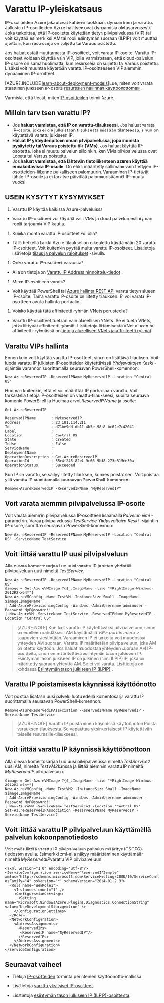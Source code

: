 <properties
   pageTitle="Varattu IP | Microsoft Azure"
   description="Lisätietoja varattu IP-osoitteet sekä niiden hallintaa varten"
   services="virtual-network"
   documentationCenter="na"
   authors="jimdial"
   manager="carmonm"
   editor="tysonn" />
<tags
   ms.service="virtual-network"
   ms.devlang="na"
   ms.topic="article"
   ms.tgt_pltfrm="na"
   ms.workload="infrastructure-services"
   ms.date="02/10/2016"
   ms.author="jdial" />

# <a name="reserved-ip-overview"></a>Varattu IP-yleiskatsaus
IP-osoitteiden Azure jakautuvat kahteen luokkaan: dynaaminen ja varattu. Julkisten IP-osoitteiden Azure hallitsee ovat dynaamisia oletusarvoisesti. Joka tarkoittaa, että IP-osoitetta käytetään tietyn pilvipalvelussa (VIP) tai voit käyttää esimerkiksi AM tai rooli esiintymän suoraan (ILPIP) voit muuttaa ajoittain, kun resursseja on suljettu tai Varaus poistettu.

Jos haluat estää muuttamasta IP-osoitteet, voit varata IP-osoite. Varattu IP-osoitteet voidaan käyttää vain VIP, joilla varmistetaan, että cloud-palvelun IP-osoite on sama huolimatta, kun resursseja on suljettu tai Varaus poistettu. Lisäksi voit muuntaa käytetään varattu IP-osoitteeseen VIP aiemmin dynaaminen IP-osoitteet.

[AZURE.INCLUDE [learn-about-deployment-models](../../includes/learn-about-deployment-models-classic-include.md)]Lue, miten voit varata staattinen julkiseen IP-osoite [resurssien hallinnan käyttöönottomalli](virtual-network-ip-addresses-overview-arm.md).

Varmista, että tiedät, miten [IP-osoitteiden](virtual-network-ip-addresses-overview-classic.md) toimii Azure.

## <a name="when-do-i-need-a-reserved-ip"></a>Milloin tarvitsen varattu IP?
- Jos **haluat varmistaa, että IP on varattu-tilaukseesi**. Jos haluat varata IP-osoite, joka ei ole julkaistaan tilauksesta missään tilanteessa, sinun on käytettävä varattu julkiseen IP.  
- **Haluat IP yhteydenpitoon oman pilvipalvelussa, jopa monista pysäytetty tai Varaus poistettu tila (VMs)**. Jos haluat käyttää IP-osoitetta, joka ei muutu palvelun silloinkin, kun VMs pilvipalvelussa ovat Lopeta tai Varaus poistettu.
- Jos **haluat varmistaa, että lähtevän tietoliikenteen azuren käyttää ennakoitavissa IP-osoite**. On ehkä määritetty sallimaan vain tiettyjen IP-osoitteiden-liikenne paikalliseen palomuurin. Varaaminen IP-tietävät lähde-IP-osoite ja ei tarvitse päivittää palomuurisäännöt IP-muuta vuoksi.

## <a name="faq"></a>USEIN KYSYTYT KYSYMYKSET
1. Varattu IP käyttää kaikissa Azure-palveluissa  
  - Varattu IP-osoitteet voi käyttää vain VMs ja cloud palvelun esiintymän roolit tarjoamia VIP kautta.
1. Kuinka monta varattu IP-osoitteet voi olla?  
  - Tällä hetkellä kaikki Azure tilaukset on oikeutettu käyttämään 20 varattu IP-osoitteet. Voit kuitenkin pyytää muita varattu IP-osoitteet. Lisätietoja lisätietoja [tilaus ja palvelun rajoitukset](../azure-subscription-service-limits.md) -sivulla.
1. Onko varattu IP-osoitteet varausta?
  - Alla on tietoja on [Varattu IP Address hinnoittelu-tiedot](http://go.microsoft.com/fwlink/?LinkID=398482) .
1. Miten IP-osoitteen varata?
  - Voit käyttää PowerShell tai [Azure hallinta REST API](https://msdn.microsoft.com/library/azure/dn722420.aspx) varata tietyn alueen IP-osoite. Tämä varattu IP-osoite on liitetty tilauksen. Et voi varata IP-osoitteen avulla hallinta-portaalin.
1. Voinko käyttää tätä affiniteetti ryhmän VNets perusteella?
  - Varattu IP-osoitteet tuetaan vain alueellisen VNets. Se ei tueta VNets, jotka liittyvät affiniteetti ryhmät. Lisätietoja liittämisestä VNet alueen tai affiniteetti-ryhmässä on [tietoja alueellisen VNets ja affiniteetti ryhmät](virtual-networks-migrate-to-regional-vnet.md).

## <a name="how-to-manage-reserved-vips"></a>Varattu VIPs hallinta

Ennen kuin voit käyttää varattu IP-osoitteet, sinun on lisättävä tilauksen. Voit luoda varattu IP julkisten IP-osoitteiden käytettävissä *Yhdysvaltojen Keski* -sijaintiin varannon suorittamalla seuraavan PowerShell-komennon:

    New-AzureReservedIP –ReservedIPName MyReservedIP –Location "Central US"

Huomaa kuitenkin, että et voi määrittää IP parhaillaan varattu. Voit tarkastella tietoja IP-osoitteiden on varattu-tilaukseesi, suorita seuraava komento PowerShell ja Huomaa arvot *ReservedIPName* ja *osoite*:

    Get-AzureReservedIP

    ReservedIPName       : MyReservedIP
    Address              : 23.101.114.211
    Id                   : d73be9dd-db12-4b5e-98c8-bc62e7c42041
    Label                :
    Location             : Central US
    State                : Created
    InUse                : False
    ServiceName          :
    DeploymentName       :
    OperationDescription : Get-AzureReservedIP
    OperationId          : 55e4f245-82e4-9c66-9bd8-273e815ce30a
    OperationStatus      : Succeeded

Kun IP on varattu, se säilyy liitetty tilauksen, kunnes poistat sen. Voit poistaa yllä varattu IP suorittamalla seuraavan PowerShell-komennon:

    Remove-AzureReservedIP -ReservedIPName "MyReservedIP"

## <a name="how-to-reserve-the-ip-address-of-an-existing-cloud-service"></a>Voit varata aiemmin pilvipalvelussa IP-osoite

Voit varata aiemmin pilvipalvelussa IP-osoitteen lisäämällä *Palvelun nimi -* parametrin. Varaa pilvipalvelussa *TestService* *Yhdysvaltojen Keski* -sijaintiin IP-osoite, suorittaa seuraavan PowerShell-komennon:

    New-AzureReservedIP –ReservedIPName MyReservedIP –Location "Central US" -ServiceName TestService


## <a name="how-to-associate-a-reserved-ip-to-a-new-cloud-service"></a>Voit liittää varattu IP uusi pilvipalveluun
Alla olevaa komentosarjaa Luo uusi varattu IP ja sitten yhdistää pilvipalveluun uusi nimeltä *TestService*.

    New-AzureReservedIP –ReservedIPName MyReservedIP –Location "Central US"
    $image = Get-AzureVMImage|?{$_.ImageName -like "*RightImage-Windows-2012R2-x64*"}
    New-AzureVMConfig -Name TestVM -InstanceSize Small -ImageName $image.ImageName `
  	| Add-AzureProvisioningConfig -Windows -AdminUsername adminuser -Password MyP@ssw0rd!! `
  	| New-AzureVM -ServiceName TestService -ReservedIPName MyReservedIP -Location "Central US"

>[AZURE.NOTE] Kun luot varattu IP käytettäväksi pilvipalveluun, sinun on edelleen nähdäksesi AM käyttämällä *VIP:&lt;porttinumero >* saapuvien viestintään. Varaaminen IP ei tarkoita voit muodostaa yhteyden AM suoraan. Varattu IP määritetään pilvipalveluun, joka AM on otettu käyttöön. Jos haluat muodostaa yhteyden suoraan AM IP-osoitteita, sinun on määritettävä esiintymän tason julkiseen IP. Esiintymän tason julkiseen IP on julkinen (nimi ILPIP) IP, joka on määritetty suoraan yhteyttä AM. Se ei voi varata. Lisätietoja on kohdassa [Esiintymän tason julkiseen IP (ILPIP)](virtual-networks-instance-level-public-ip.md) .

## <a name="how-to-remove-a-reserved-ip-from-a-running-deployment"></a>Varattu IP poistamisesta käynnissä käyttöönotto
Voit poistaa lisätään uusi palvelu luotu edellä komentosarja varattu IP suorittamalla seuraavan PowerShell-komennon:

    Remove-AzureReservedIPAssociation -ReservedIPName MyReservedIP -ServiceName TestService

>[AZURE.NOTE] Varattu IP poistaminen käynnissä käyttöönoton Poista varauksen tilauksesta. Se vapauttaa yksinkertaisesti IP käytettävän toiselle resurssille-tilaukseesi.

## <a name="how-to-associate-a-reserved-ip-to-a-running-deployment"></a>Voit liittää varattu IP käynnissä käyttöönottoon
Alla olevaa komentosarjaa Luo uusi pilvipalvelussa nimeltä *TestService2* uusi AM, nimeltä *TestVM2*kanssa ja liittää aiemmin varattu IP nimeltä *MyReservedIP* pilvipalveluun.

    $image = Get-AzureVMImage|?{$_.ImageName -like "*RightImage-Windows-2012R2-x64*"}
    New-AzureVMConfig -Name TestVM2 -InstanceSize Small -ImageName $image.ImageName `
  	| Add-AzureProvisioningConfig -Windows -AdminUsername adminuser -Password MyP@ssw0rd!! `
  	| New-AzureVM -ServiceName TestService2 -Location "Central US"
    Set-AzureReservedIPAssociation -ReservedIPName MyReservedIP -ServiceName TestService2

## <a name="how-to-associate-a-reserved-ip-to-a-cloud-service-by-using-a-service-configuration-file"></a>Voit liittää varattu IP pilvipalveluun käyttämällä palvelun kokoonpanotiedosto
Voit myös liittää varattu IP pilvipalveluun palvelun määritys (CSCFG)-tiedoston avulla. Esimerkki xml-alla näkyy määrittäminen käyttämään nimeltä *MyReservedIP*varattu VIP pilvipalveluun:

    <?xml version="1.0" encoding="utf-8"?>
    <ServiceConfiguration serviceName="ReservedIPSample" xmlns="http://schemas.microsoft.com/ServiceHosting/2008/10/ServiceConfiguration" osFamily="4" osVersion="*" schemaVersion="2014-01.2.3">
      <Role name="WebRole1">
        <Instances count="1" />
        <ConfigurationSettings>
          <Setting name="Microsoft.WindowsAzure.Plugins.Diagnostics.ConnectionString" value="UseDevelopmentStorage=true" />
        </ConfigurationSettings>
      </Role>
      <NetworkConfiguration>
        <AddressAssignments>
          <ReservedIPs>
           <ReservedIP name="MyReservedIP"/>
          </ReservedIPs>
        </AddressAssignments>
      </NetworkConfiguration>
    </ServiceConfiguration>

## <a name="next-steps"></a>Seuraavat vaiheet

- Tietoja [IP-osoitteiden](virtual-network-ip-addresses-overview-classic.md) toiminta perinteinen käyttöönotto-mallissa.

- Lisätietoja [varattu yksityiset IP-osoitteet](virtual-networks-reserved-private-ip.md).

- Lisätietoja [esiintymän tason julkiseen IP (ILPIP)-osoitteista](virtual-networks-instance-level-public-ip.md).
